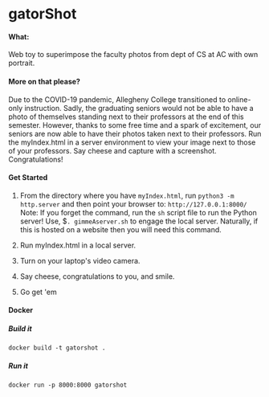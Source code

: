 # gatorShot

#### What:
Web toy to superimpose the faculty photos from dept of CS at AC with own portrait.


#### More on that please?
Due to the COVID-19 pandemic, Allegheny College transitioned to online-only instruction. Sadly, the graduating seniors would not be able to have a photo of themselves standing next to their professors at the end of this semester. However, thanks to some free time and a spark of excitement, our seniors are now able to have their photos taken next to their professors. Run the myIndex.html in a server environment to view your image next to those of your professors. Say cheese and capture with a screenshot. Congratulations!

#### Get Started

  1. From the directory where you have ```myIndex.html```,
  run ```python3 -m http.server``` and then point your browser to: ```http://127.0.0.1:8000/```
Note: If you forget the command, run the `sh` script file to run the Python server! Use, $`. gimmeAserver.sh` to engage the local server. Naturally, if this is hosted on a website then you will need this command.


  2. Run myIndex.html in a local server.

  3. Turn on your laptop's video camera.

  4. Say cheese, congratulations to you, and smile.

  5. Go get 'em

#### Docker

##### Build it

`docker build -t gatorshot .`

##### Run it

`docker run -p 8000:8000 gatorshot`
